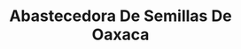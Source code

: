 ---
title: "Abastecedora De Semillas De Oaxaca"
url: /oaxaca-de-juarez/abastecedora-de-semillas-de-oaxaca/
shop: comodidad
---